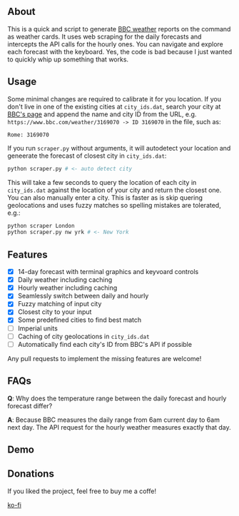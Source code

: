 ## About

This is a quick and script to generate [BBC weather](bbc.com/weather) reports on the command
as weather cards. It uses web scraping for the daily forecasts and intercepts
the API calls for the hourly ones. You can navigate and explore each forecast with the keyboard.
Yes, the code is bad because I just wanted to quickly whip up something that works.

## Usage

Some minimal changes are required to calibrate it for you location. If you don't live in one of the 
existing cities at `city_ids.dat`, search your city at [BBC's page](bbc.com/weather) and append the name
and city ID from the URL, e.g. `https://www.bbc.com/weather/3169070 -> ID 3169070`  in the file, such as:

```
Rome: 3169070
```

If you run `scraper.py` without arguments, it will autodetect your location and geneerate the forecast of
closest city in `city_ids.dat`:

```bash
python scraper.py # <- auto detect city
```

This will take a few seconds to query the location of each city in `city_ids.dat` against the location 
of your city and return the closest one. You can also manually enter a city. This is faster as is skip 
quering geolocations and uses fuzzy matches so spelling mistakes are tolerated, e.g.:

```bash
python scraper London
python scraper.py nw yrk # <- New York
```

## Features

- [x] 14-day forecast with terminal graphics and keyvoard controls
- [x] Daily weather including caching
- [x] Hourly weather including caching
- [x] Seamlessly switch between daily and hourly 
- [x] Fuzzy matching of input city
- [x] Closest city to your input 
- [x] Some predefined cities to find best match
- [ ] Imperial units
- [ ] Caching of city geolocations in `city_ids.dat` 
- [ ] Automatically find each city's ID from BBC's API if possible

Any pull requests to implement the missing features are welcome!

## FAQs

**Q**: Why does the temperature range between the daily forecast and hourly forecast differ?

**A**: Because BBC measures the daily range from 6am current day to 6am next day. The API request
for the hourly weather measures exactly that day.


## Demo



## Donations

If you liked the project, feel free to buy me a coffe!

[ko-fi](kofi.com/leomav)
